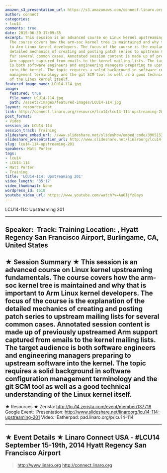 ```yaml
---
amazon_s3_presentation_url: https://s3.amazonaws.com/connect.linaro.org/hkg15/Videos/09-15-Monday/LCU14-114.pdf
author: connect
categories:
- lcu14
comments: true
date: 2015-06-30 17:09:35
excerpt: This session is an advanced course on Linux kernel upstreaming fundamentals.
  The course covers how the arm-soc kernel tree is maintained and why that is important
  to Arm Linux kernel developers. The focus of the course is the explanation of the
  detailed mechanics of creating and posting patch series to upstream mailing lists
  for several common cases. Annotated session content is made up of previously upstreamed
  Arm support captured from emails to the kernel mailing lists. The target audience
  is both software engineers and engineering managers preparing to upstream software
  into the kernel. The topic requires a solid background in software configuration
  management terminology and the git SCM tool as well as a good technical understanding
  of the Linux kernel itself.
featured_image_name: LCU14-114.jpg
image:
  featured: true
  file_name: LCU14-114.jpg
  path: /assets/images/featured-images/LCU14-114.jpg
layout: resource-post
link: http://connect.linaro.org/resource/lcu14/lcu14-114-upstreaming-201/
post_format:
- Video
session_id: LCU14-114
session_track: Training
slideshare_embed_url: //www.slideshare.net/slideshow/embed_code/39051539
slideshare_presentation_url: http://www.slideshare.net/linaroorg/lcu14-114-upstreaming-201
slug: lcu14-114-upstreaming-201
speakers: Matt Porter
tags:
- lcu14
- LCU14-114
- Matt Porter
- Training
title: 'LCU14-114: Upstreaming 201'
video_length: '35:17'
video_thumbnail: None
wordpress_id: 1518
youtube_video_url: https://www.youtube.com/watch?v=Au6Ijfz8ays
---
```


LCU14-114: Upstreaming 201

---------------------------------------------------

Speaker: 
Track: Training
Location: , Hyatt Regency San Francisco Airport, Burlingame, CA, United States
---------------------------------------------------

★ Session Summary ★
This session is an advanced course on Linux kernel upstreaming fundamentals. The course covers how the arm-soc kernel tree is maintained and why that is important to Arm Linux kernel developers. The focus of the course is the explanation of the detailed mechanics of creating and posting patch series to upstream mailing lists for several common cases. Annotated session content is made up of previously upstreamed Arm support captured from emails to the kernel mailing lists. The target audience is both software engineers and engineering managers preparing to upstream software into the kernel. The topic requires a solid background in software configuration management terminology and the git SCM tool as well as a good technical understanding of the Linux kernel itself.
---------------------------------------------------

★ Resources ★
Zerista: http://lcu14.zerista.com/event/member/137718
Google Event: 
Presentation: http://www.slideshare.net/linaroorg/lcu14-114-upstreaming-201
Video: 
Eatherpad: pad.linaro.org/p/lcu14-114

---------------------------------------------------

★ Event Details ★
Linaro Connect USA -  #LCU14 
September 15-19th, 2014
Hyatt Regency San Francisco Airport
---------------------------------------------------

> http://www.linaro.org
> http://connect.linaro.org